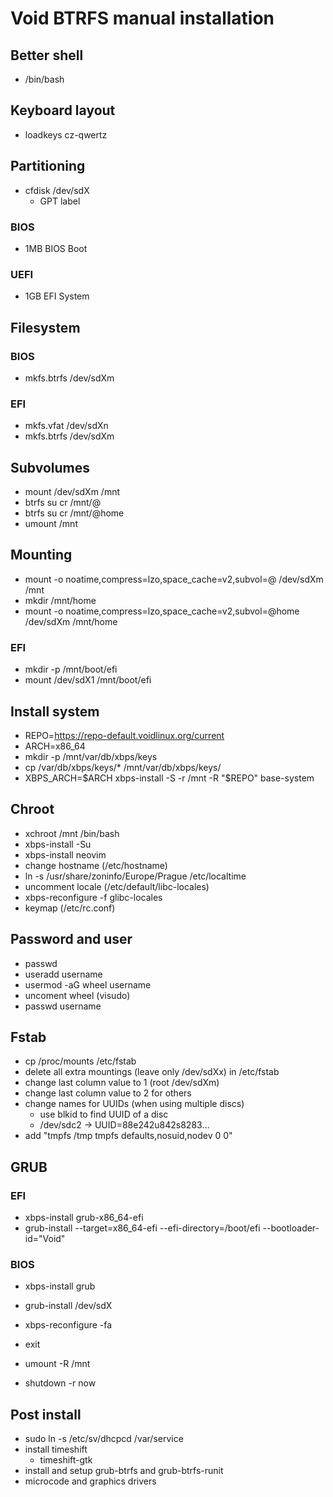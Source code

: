 # Void BTRFS manual installation

## Better shell

- /bin/bash

## Keyboard layout

- loadkeys cz-qwertz

## Partitioning

- cfdisk /dev/sdX
  - GPT label

### BIOS

- 1MB BIOS Boot

### UEFI

- 1GB EFI System

## Filesystem

### BIOS

- mkfs.btrfs /dev/sdXm

### EFI

- mkfs.vfat /dev/sdXn
- mkfs.btrfs /dev/sdXm

## Subvolumes

- mount /dev/sdXm /mnt
- btrfs su cr /mnt/@
- btrfs su cr /mnt/@home
- umount /mnt

## Mounting

- mount -o noatime,compress=lzo,space_cache=v2,subvol=@ /dev/sdXm /mnt
- mkdir /mnt/home
- mount -o noatime,compress=lzo,space_cache=v2,subvol=@home /dev/sdXm /mnt/home

### EFI

- mkdir -p /mnt/boot/efi
- mount /dev/sdX1 /mnt/boot/efi

## Install system

- REPO=https://repo-default.voidlinux.org/current
- ARCH=x86_64
- mkdir -p /mnt/var/db/xbps/keys
- cp /var/db/xbps/keys/\* /mnt/var/db/xbps/keys/
- XBPS_ARCH=$ARCH xbps-install -S -r /mnt -R "$REPO" base-system

## Chroot

- xchroot /mnt /bin/bash
- xbps-install -Su
- xbps-install neovim
- change hostname (/etc/hostname)
- ln -s /usr/share/zoninfo/Europe/Prague /etc/localtime
- uncomment locale (/etc/default/libc-locales)
- xbps-reconfigure -f glibc-locales
- keymap (/etc/rc.conf)

## Password and user

- passwd
- useradd username
- usermod -aG wheel username
- uncoment wheel (visudo)
- passwd username

## Fstab

- cp /proc/mounts /etc/fstab
- delete all extra mountings (leave only /dev/sdXx) in /etc/fstab
- change last column value to 1 (root /dev/sdXm)
- change last column value to 2 for others
- change names for UUIDs (when using multiple discs)
  - use blkid to find UUID of a disc
  - /dev/sdc2 -> UUID=88e242u842s8283…
- add "tmpfs /tmp tmpfs defaults,nosuid,nodev 0 0"

## GRUB

### EFI

- xbps-install grub-x86_64-efi
- grub-install --target=x86_64-efi --efi-directory=/boot/efi --bootloader-id="Void"

### BIOS

- xbps-install grub
- grub-install /dev/sdX

- xbps-reconfigure -fa
- exit
- umount -R /mnt
- shutdown -r now

## Post install

- sudo ln -s /etc/sv/dhcpcd /var/service
- install timeshift
  - timeshift-gtk
- install and setup grub-btrfs and grub-btrfs-runit
- microcode and graphics drivers
